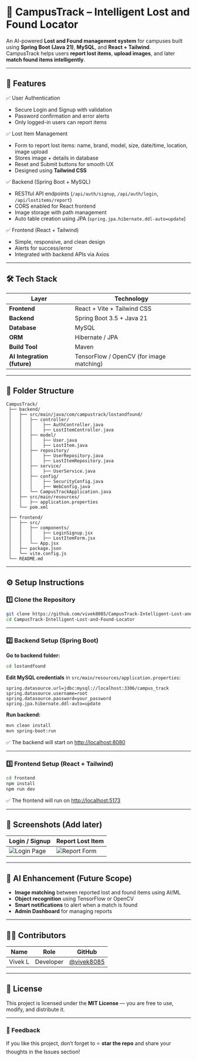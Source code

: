 # 🏫 CampusTrack – Intelligent Lost and Found Locator

An AI-powered **Lost and Found management system** for campuses built using **Spring Boot (Java 21)**, **MySQL**, and **React + Tailwind**.  
CampusTrack helps users **report lost items**, **upload images**, and later **match found items intelligently**.

---

## 🚀 Features

✅ User Authentication  
- Secure Login and Signup with validation  
- Password confirmation and error alerts  
- Only logged-in users can report items  

✅ Lost Item Management  
- Form to report lost items: name, brand, model, size, date/time, location, image upload  
- Stores image + details in database  
- Reset and Submit buttons for smooth UX  
- Designed using **Tailwind CSS**  

✅ Backend (Spring Boot + MySQL)
- RESTful API endpoints (`/api/auth/signup`, `/api/auth/login`, `/api/lostitems/report`)  
- CORS enabled for React frontend  
- Image storage with path management  
- Auto table creation using JPA (`spring.jpa.hibernate.ddl-auto=update`)  

✅ Frontend (React + Tailwind)
- Simple, responsive, and clean design  
- Alerts for success/error  
- Integrated with backend APIs via Axios  

---

## 🛠️ Tech Stack

| Layer | Technology |
|-------|-------------|
| **Frontend** | React + Vite + Tailwind CSS |
| **Backend** | Spring Boot 3.5 + Java 21 |
| **Database** | MySQL |
| **ORM** | Hibernate / JPA |
| **Build Tool** | Maven |
| **AI Integration (future)** | TensorFlow / OpenCV (for image matching) |

---

## 🧩 Folder Structure

```
CampusTrack/
 ├── backend/
 │   ├── src/main/java/com/campustrack/lostandfound/
 │   │   ├── controller/
 │   │   │    ├── AuthController.java
 │   │   │    ├── LostItemController.java
 │   │   ├── model/
 │   │   │    ├── User.java
 │   │   │    ├── LostItem.java
 │   │   ├── repository/
 │   │   │    ├── UserRepository.java
 │   │   │    ├── LostItemRepository.java
 │   │   ├── service/
 │   │   │    ├── UserService.java
 │   │   ├── config/
 │   │   │    ├── SecurityConfig.java
 │   │   │    ├── WebConfig.java
 │   │   └── CampusTrackApplication.java
 │   ├── src/main/resources/
 │   │   ├── application.properties
 │   └── pom.xml
 │
 ├── frontend/
 │   ├── src/
 │   │   ├── components/
 │   │   │    ├── LoginSignup.jsx
 │   │   │    ├── LostItemForm.jsx
 │   │   └── App.jsx
 │   ├── package.json
 │   └── vite.config.js
 └── README.md
```

---

## ⚙️ Setup Instructions

### 1️⃣ Clone the Repository

```bash
git clone https://github.com/vivek8085/CampusTrack-Intelligent-Lost-and-Found-Locator.git
cd CampusTrack-Intelligent-Lost-and-Found-Locator
```

---

### 2️⃣ Backend Setup (Spring Boot)

**Go to backend folder:**

```bash
cd lostandfound
```

**Edit MySQL credentials** in `src/main/resources/application.properties`:

```properties
spring.datasource.url=jdbc:mysql://localhost:3306/campus_track
spring.datasource.username=root
spring.datasource.password=your_password
spring.jpa.hibernate.ddl-auto=update
```

**Run backend:**

```bash
mvn clean install
mvn spring-boot:run
```

✅ The backend will start on [http://localhost:8080](http://localhost:8080)

---

### 3️⃣ Frontend Setup (React + Tailwind)

```bash
cd frontend
npm install
npm run dev
```

✅ The frontend will run on [http://localhost:5173](http://localhost:5173)

---

## 📸 Screenshots (Add later)

| Login / Signup | Report Lost Item |
|----------------|------------------|
| ![Login Page](assets/login.png) | ![Report Form](assets/report.png) |

---

## 🧠 AI Enhancement (Future Scope)

- **Image matching** between reported lost and found items using AI/ML  
- **Object recognition** using TensorFlow or OpenCV  
- **Smart notifications** to alert when a match is found  
- **Admin Dashboard** for managing reports  

---

## 🧑‍💻 Contributors

| Name | Role | GitHub |
|------|------|--------|
| Vivek L | Developer | [@vivek8085](https://github.com/vivek8085) |

---

## 📜 License

This project is licensed under the **MIT License** — you are free to use, modify, and distribute it.

---

### 💬 Feedback
If you like this project, don’t forget to ⭐ **star the repo** and share your thoughts in the Issues section!
